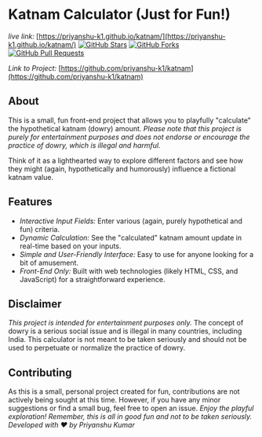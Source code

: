 # Katnam Calculator (Just for Fun!)
*live link:* [https://priyanshu-k1.github.io/katnam/](https://priyanshu-k1.github.io/katnam/)
[![GitHub Stars](https://img.shields.io/github/stars/priyanshu-k1/katnam?style=social)](https://github.com/priyanshu-k1/katnam)
[![GitHub Forks](https://img.shields.io/github/forks/priyanshu-k1/katnam?style=social)](https://github.com/priyanshu-k1/katnam)
[![GitHub Pull Requests](https://img.shields.io/github/pulls/priyanshu-k1/katnam)](https://github.com/priyanshu-k1/katnam/pulls)

*Link to Project:* [https://github.com/priyanshu-k1/katnam](https://github.com/priyanshu-k1/katnam)
## About

This is a small, fun front-end project that allows you to playfully "calculate" the hypothetical katnam (dowry) amount. *Please note that this project is purely for entertainment purposes and does not endorse or encourage the practice of dowry, which is illegal and harmful.*

Think of it as a lighthearted way to explore different factors and see how they might (again, hypothetically and humorously) influence a fictional katnam value.

## Features

* *Interactive Input Fields:* Enter various (again, purely hypothetical and fun) criteria.
* *Dynamic Calculation:* See the "calculated" katnam amount update in real-time based on your inputs.
* *Simple and User-Friendly Interface:* Easy to use for anyone looking for a bit of amusement.
* *Front-End Only:* Built with web technologies (likely HTML, CSS, and JavaScript) for a straightforward experience.
## Disclaimer

*This project is intended for entertainment purposes only.* The concept of dowry is a serious social issue and is illegal in many countries, including India. This calculator is not meant to be taken seriously and should not be used to perpetuate or normalize the practice of dowry.

## Contributing

As this is a small, personal project created for fun, contributions are not actively being sought at this time. However, if you have any minor suggestions or find a small bug, feel free to open an issue.
*Enjoy the playful exploration! Remember, this is all in good fun and not to be taken seriously.*
*Developed with ❤️ by Priyanshu Kumar*
